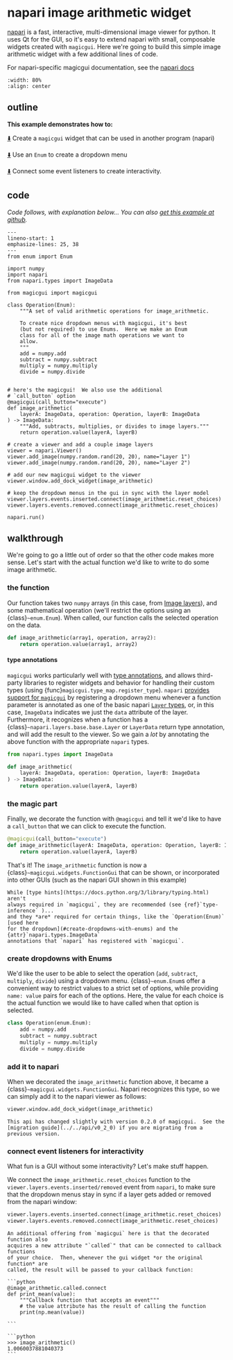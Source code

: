 # napari image arithmetic widget

[napari](https://github.com/napari/napari) is a fast, interactive,
multi-dimensional image viewer for python.  It uses Qt for the GUI, so it's easy
to extend napari with small, composable widgets created with `magicgui`.  Here
we're going to build this simple image arithmetic widget with a few additional
lines of code.

For napari-specific magicgui documentation, see the
[napari docs](https://napari.org/guides/magicgui.html)

```{image} ../../images/imagemath.gif
:width: 80%
:align: center
```

## outline

**This example demonstrates how to:**

[⬇️](#the-magic-part) Create a `magicgui` widget that can be used in another
program (napari)

[⬇️](#create-dropdowns-with-enums) Use an `Enum` to create a dropdown menu

[⬇️](#connect-event-listeners-for-interactivity) Connect some event listeners to
create interactivity.

## code

*Code follows, with explanation below... You can also [get this example at
github](https://github.com/napari/magicgui/blob/main/examples/napari_image_arithmetic.py).*

```{code-block} python
---
lineno-start: 1
emphasize-lines: 25, 38
---
from enum import Enum

import numpy
import napari
from napari.types import ImageData

from magicgui import magicgui

class Operation(Enum):
    """A set of valid arithmetic operations for image_arithmetic.

    To create nice dropdown menus with magicgui, it's best
    (but not required) to use Enums.  Here we make an Enum
    class for all of the image math operations we want to
    allow.
    """
    add = numpy.add
    subtract = numpy.subtract
    multiply = numpy.multiply
    divide = numpy.divide


# here's the magicgui!  We also use the additional
# `call_button` option
@magicgui(call_button="execute")
def image_arithmetic(
    layerA: ImageData, operation: Operation, layerB: ImageData
) -> ImageData:
    """Add, subtracts, multiplies, or divides to image layers."""
    return operation.value(layerA, layerB)

# create a viewer and add a couple image layers
viewer = napari.Viewer()
viewer.add_image(numpy.random.rand(20, 20), name="Layer 1")
viewer.add_image(numpy.random.rand(20, 20), name="Layer 2")

# add our new magicgui widget to the viewer
viewer.window.add_dock_widget(image_arithmetic)

# keep the dropdown menus in the gui in sync with the layer model
viewer.layers.events.inserted.connect(image_arithmetic.reset_choices)
viewer.layers.events.removed.connect(image_arithmetic.reset_choices)

napari.run()
```

## walkthrough

We're going to go a little out of order so that the other code makes more sense.
Let's start with the actual function we'd like to write to do some image
arithmetic.

### the function

Our function takes two `numpy` arrays (in this case, from [Image
layers](https://napari.org/howtos/layers/image.html)), and some mathematical
operation (we'll restrict the options using an {class}`~enum.Enum`).  When
called, our function calls the selected operation on the data.

```python
def image_arithmetic(array1, operation, array2):
    return operation.value(array1, array2)
```

#### type annotations

`magicgui` works particularly well with [type
annotations](https://docs.python.org/3/library/typing.html), and allows
third-party libraries to register widgets and behavior for handling their custom
types (using {func}`magicgui.type_map.register_type`). `napari` [provides
support for
`magicgui`](https://github.com/napari/napari/blob/main/napari/utils/_magicgui.py)
by registering a dropdown menu whenever a function parameter is annotated as one
of the basic napari [`Layer` types](https://napari.org/howtos/layers/index.html), or, in this
case, `ImageData` indicates we just the `data` attribute of the layer.
Furthermore, it recognizes when a function has a
{class}`~napari.layers.base.base.Layer` or `LayerData` return type annotation,
and will add the result to the viewer.  So we gain a *lot* by annotating the
above function with the appropriate `napari` types.

```python
from napari.types import ImageData

def image_arithmetic(
    layerA: ImageData, operation: Operation, layerB: ImageData
) -> ImageData:
    return operation.value(layerA, layerB)
```

### the magic part

 Finally, we decorate the function with `@magicgui` and tell it we'd like to have
a `call_button` that we can click to execute the function.

```python hl_lines="1"
@magicgui(call_button="execute")
def image_arithmetic(layerA: ImageData, operation: Operation, layerB: ImageData):
    return operation.value(layerA, layerB)
```

That's it!  The `image_arithmetic` function is now a
{class}`~magicgui.widgets.FunctionGui` that can be shown, or incorporated
into other GUIs (such as the napari GUI shown in this example)

```{note}
While [type hints](https://docs.python.org/3/library/typing.html) aren't
always required in `magicgui`, they are recommended (see {ref}`type-inference` )...
and they *are* required for certain things, like the `Operation(Enum)` [used here
for the dropdown](#create-dropdowns-with-enums) and the
{attr}`napari.types.ImageData`
annotations that `napari` has registered with `magicgui`.
```

### create dropdowns with Enums

We'd like the user to be able to select the operation (`add`, `subtract`,
`multiply`, `divide`) using a dropdown menu.  {class}`~enum.Enum`s offer a
convenient way to restrict values to a strict set of options, while providing
`name: value` pairs for each of the options. Here, the value for each choice is
the actual function we would like to have called when that option is selected.

```python
class Operation(enum.Enum):
    add = numpy.add
    subtract = numpy.subtract
    multiply = numpy.multiply
    divide = numpy.divide
```

### add it to napari

When we decorated the `image_arithmetic` function above, it became a
{class}`~magicgui.widgets.FunctionGui`.  Napari recognizes this type,
so we can simply add it to the napari viewer as follows:

```python
viewer.window.add_dock_widget(image_arithmetic)
```

```{caution}
This api has changed slightly with version 0.2.0 of magicgui.  See the
[migration guide](../../api/v0_2_0) if you are migrating from a previous version.
```

### connect event listeners for interactivity

What fun is a GUI without some interactivity?  Let's make stuff happen.

We connect the `image_arithmetic.reset_choices` function to the
`viewer.layers.events.inserted/removed` event from `napari`, to make sure that the
dropdown menus stay in sync if a layer gets added or removed from the napari
window:

```python
viewer.layers.events.inserted.connect(image_arithmetic.reset_choices)
viewer.layers.events.removed.connect(image_arithmetic.reset_choices)
```

````{tip}
An additional offering from `magicgui` here is that the decorated function also
acquires a new attribute "`called`" that can be connected to callback functions
of your choice.  Then, whenever the gui widget *or the original function* are
called, the result will be passed to your callback function:

```python
@image_arithmetic.called.connect
def print_mean(value):
    """Callback function that accepts an event"""
    # the value attribute has the result of calling the function
    print(np.mean(value))

```

```python
>>> image_arithmetic()
1.0060037881040373
```
````
